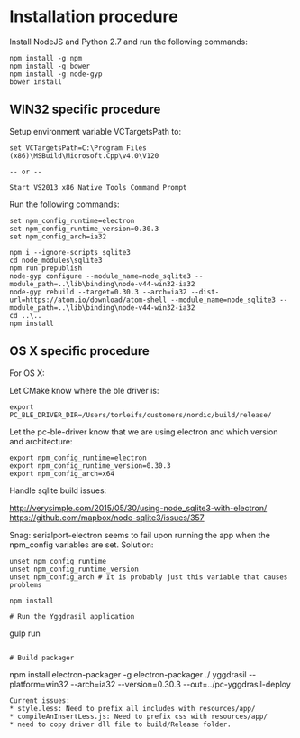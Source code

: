 # Installation procedure

Install NodeJS and Python 2.7 and run the following commands:

```
npm install -g npm
npm install -g bower
npm install -g node-gyp
bower install
```

## WIN32 specific procedure
Setup environment variable VCTargetsPath to:

```
set VCTargetsPath=C:\Program Files (x86)\MSBuild\Microsoft.Cpp\v4.0\V120

-- or --

Start VS2013 x86 Native Tools Command Prompt
```

Run the following commands:
```
set npm_config_runtime=electron
set npm_config_runtime_version=0.30.3
set npm_config_arch=ia32

npm i --ignore-scripts sqlite3
cd node_modules\sqlite3
npm run prepublish
node-gyp configure --module_name=node_sqlite3 --module_path=..\lib\binding\node-v44-win32-ia32
node-gyp rebuild --target=0.30.3 --arch=ia32 --dist-url=https://atom.io/download/atom-shell --module_name=node_sqlite3 --module_path=..\lib\binding\node-v44-win32-ia32
cd ..\..
npm install
```

## OS X specific procedure
For OS X:

Let CMake know where the ble driver is:
```
export PC_BLE_DRIVER_DIR=/Users/torleifs/customers/nordic/build/release/
```

Let the pc-ble-driver know that we are using electron and which version and architecture:
```
export npm_config_runtime=electron
export npm_config_runtime_version=0.30.3
export npm_config_arch=x64
```
Handle sqlite build issues:

http://verysimple.com/2015/05/30/using-node_sqlite3-with-electron/
https://github.com/mapbox/node-sqlite3/issues/357

Snag:
serialport-electron seems to fail upon running the app when the npm_config variables are set.
Solution:
```
unset npm_config_runtime
unset npm_config_runtime_version
unset npm_config_arch # It is probably just this variable that causes problems

npm install

# Run the Yggdrasil application
```
gulp run
```

# Build packager
```
npm install electron-packager -g
electron-packager ./ yggdrasil --platform=win32 --arch=ia32 --version=0.30.3 --out=../pc-yggdrasil-deploy
```
Current issues:
* style.less: Need to prefix all includes with resources/app/
* compileAnInsertLess.js: Need to prefix css with resources/app/
* need to copy driver dll file to build/Release folder.
